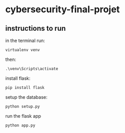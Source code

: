 # cybersecurity-final-projet


## instructions to run
in the terminal run: 
```
virtualenv venv
```
then:
```
.\venv\Scripts\activate
```
install flask:
```
pip install flask
```
setup the database:
``` 
python setup.py
```
run the flask app
```
python app.py
```
